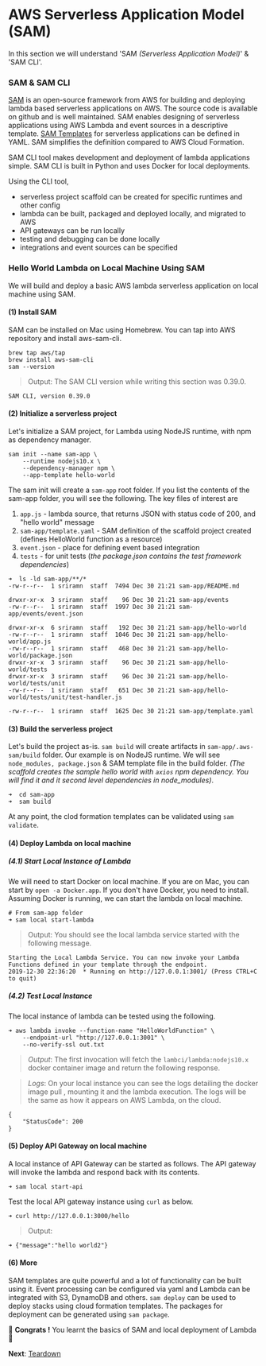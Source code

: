 # AWS Serverless Application Model (SAM)

In this section we will understand 'SAM _(Serverless Application Model)_' & 'SAM CLI'. 
 

### SAM & SAM CLI
[SAM](https://github.com/awslabs/aws-sam-cli)  is an open-source framework from AWS for building and deploying 
lambda based serverless applications on AWS. The source code is available on github and is well maintained.
SAM enables designing of serverless applications using AWS Lambda and event sources in a descriptive template.
[SAM Templates](https://docs.aws.amazon.com/serverless-application-model/latest/developerguide/sam-specification-template-anatomy.html) 
for serverless applications can be defined in YAML. SAM simplifies the definition compared to AWS Cloud Formation. 

SAM CLI tool makes development and deployment of lambda applications simple. SAM CLI is built in Python and 
uses Docker for local deployments. 

Using the CLI tool,
- serverless project scaffold can be created for specific runtimes and other config
- lambda can be built, packaged and deployed locally, and migrated to AWS
- API gateways can be run locally
- testing and debugging can be done locally
- integrations and event sources can be specified

### Hello World Lambda on Local Machine Using SAM
We will build and deploy a basic AWS lambda serverless application on local machine using SAM.

#### (1) Install SAM
SAM can be installed on Mac using Homebrew. You can tap into AWS repository and install aws-sam-cli.

```shell script
brew tap aws/tap
brew install aws-sam-cli
sam --version
```
> Output: The SAM CLI version while writing this section was 0.39.0.  
```
SAM CLI, version 0.39.0
```

#### (2) Initialize a serverless project 
Let's initialize a SAM project, for Lambda using NodeJS runtime, with npm as dependency manager. 

```shell script
sam init --name sam-app \
    --runtime nodejs10.x \
    --dependency-manager npm \
    --app-template hello-world
```

The sam init will create a `sam-app` root folder. If you list the contents of the sam-app folder, you will
see the following. The key files of interest are
1. `app.js` - lambda source, that returns JSON with status code of 200, and "hello world" message
2. `sam-app/template.yaml` - SAM definition of the scaffold project created (defines HelloWorld function as a resource)
3. `event.json` - place for defining event based integration
4. `tests` - for unit tests (_the package.json contains the test framework dependencies_) 

```
➜  ls -ld sam-app/**/*
-rw-r--r--  1 sriramn  staff  7494 Dec 30 21:21 sam-app/README.md

drwxr-xr-x  3 sriramn  staff    96 Dec 30 21:21 sam-app/events
-rw-r--r--  1 sriramn  staff  1997 Dec 30 21:21 sam-app/events/event.json

drwxr-xr-x  6 sriramn  staff   192 Dec 30 21:21 sam-app/hello-world
-rw-r--r--  1 sriramn  staff  1046 Dec 30 21:21 sam-app/hello-world/app.js
-rw-r--r--  1 sriramn  staff   468 Dec 30 21:21 sam-app/hello-world/package.json
drwxr-xr-x  3 sriramn  staff    96 Dec 30 21:21 sam-app/hello-world/tests
drwxr-xr-x  3 sriramn  staff    96 Dec 30 21:21 sam-app/hello-world/tests/unit
-rw-r--r--  1 sriramn  staff   651 Dec 30 21:21 sam-app/hello-world/tests/unit/test-handler.js

-rw-r--r--  1 sriramn  staff  1625 Dec 30 21:21 sam-app/template.yaml
```

#### (3) Build the serverless project
Let's build the project as-is. `sam build` will create artifacts in `sam-app/.aws-sam/build` folder. Our example is on
NodeJS runtime. We will see `node_modules, package.json` & SAM template file in the build folder. 
_(The scaffold creates the sample hello world with `axios` npm dependency. You will find it and it second 
level dependencies in node_modules)_.

```shell script
➜  cd sam-app
➜  sam build
```
At any point, the clod formation templates can be validated using `sam validate`.

#### (4) Deploy Lambda on local machine

##### (4.1) Start Local Instance of Lambda
We will need to start Docker on local machine. If you are on Mac, you can start by `open -a Docker.app`. If you 
don't have Docker, you need to install. Assuming Docker is running, we can start the lambda on local machine.

```shell script
# From sam-app folder
➜ sam local start-lambda
```
> Output: You should see the local lambda service started with the following message.
```
Starting the Local Lambda Service. You can now invoke your Lambda Functions defined in your template through the endpoint.
2019-12-30 22:36:20  * Running on http://127.0.0.1:3001/ (Press CTRL+C to quit)
``` 
##### (4.2) Test Local Instance
The local instance of lambda can be tested using the following.

```shell script
➜ aws lambda invoke --function-name "HelloWorldFunction" \
    --endpoint-url "http://127.0.0.1:3001" \
    --no-verify-ssl out.txt
```

> *Output*: The first invocation will fetch the `lambci/lambda:nodejs10.x` docker container image and return the following
response.

> *Logs*: On your local instance you can see the  logs detailing the docker image pull , mounting it and the 
lambda execution. The logs will be the same as how it appears on AWS Lambda, on the cloud.

```shell script
{
    "StatusCode": 200
}
```

#### (5) Deploy API Gateway on local machine
A local instance of API Gateway can be started as follows. The API gateway will invoke the lambda and respond back
with its contents.

```shell script
➜ sam local start-api
```
Test the local API gateway instance using `curl` as below.

```shell script
➜ curl http://127.0.0.1:3000/hello
```
> Output:
```
➜ {"message":"hello world2"}
```
#### (6) More
SAM templates are quite powerful and a lot of functionality can be built using it. Event processing can be configured
via yaml and Lambda can be integrated with S3, DynamoDB and others. `sam deploy` can be used to deploy
stacks using cloud formation templates. The packages for deployment can be generated using `sam package`. 


🏁 **Congrats !** You learnt the basics of SAM and local deployment of Lambda 🏁

**Next**: [Teardown](14-teardown.md) 

